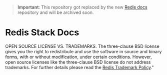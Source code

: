 > **Important**: This repository got replaced by the new [Redis docs](https://github.com/redis/docs) repository and will be archived soon.


# Redis Stack Docs

OPEN SOURCE LICENSE VS. TRADEMARKS. The three-clause BSD license gives you the right to redistribute and use the software in source and binary forms, with or without modification, under certain conditions. However, open source licenses like the three-clause BSD license do not address trademarks. For further details please read the [Redis Trademark Policy](https://www.redis.com/legal/trademark-policy)."
